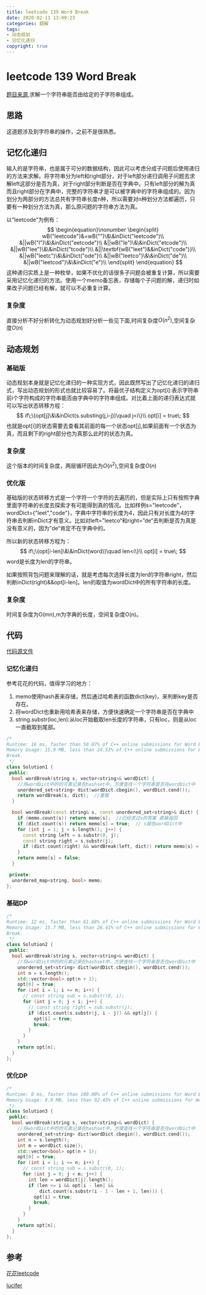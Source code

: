 ```yaml
---
title: leetcode 139 Word Break
date: 2020-02-11 13:09:23
categories: 题解
tags:
- 动态规划
- 记忆化递归
copyright: true
---
```


# leetcode 139 Word Break

[题目来源](<https://leetcode.com/problems/word-break/> ),求解一个字符串能否由给定的子字符串组成。

<!--more-->

## 思路

这道题涉及到字符串的操作，之前不是很熟悉。

## 记忆化递归

输入的是字符串，也是属于可分的数据结构，因此可以考虑分成子问题后使用递归的方法来求解。将字符串分为left和right部分，对于left部分递归调用子问题去求解left这部分是否为真，对于right部分判断是否在字典中。只有left部分的解为真而且right部分在字典中，完整的字符串才是可以被字典中的字符串组成的。因为划分为两部分的方法总共有字符串长度n种，所以需要对n种划分方法都遍历，只要有一种划分方法为真，那么原问题的字符串方法为真。

以“leetcode”为例有：
$$
\begin{equation}\nonumber
\begin{split}
wB("leetcode")&=wB("")\&\&inDict("leetcode")\\
&||wB("l")\&\&inDict("eetcode")\\
&||wB("le")\&\&inDict("etcode")\\
&||wB("lee")\&\&inDict("tcode")\\
&||\textbf{wB("leet")&&inDict("code")}\\
&||wB("leetc")\&\&inDict("ode")\\
&||wB("leetco")\&\&inDict("de")\\
&||wB("leetcod")\&\&inDict("e")\\
\end{split}
\end{equation}
$$
这种递归实质上是一种枚举，如果不优化的话很多子问题会被重复计算，所以需要采用记忆化递归的方法。使用一个memo备忘表，存储每个子问题的解，递归时如果改子问题已经有解，就可以不必重复计算。

### 复杂度

直接分析不好分析转化为动态规划好分析一些见下面,时间复杂度$O(n^2)$,空间复杂度$O(n)$

## 动态规划

### 基础版

动态规划本身就是记忆化递归的一种实现方式，因此既然写出了记忆化递归的递归式，写出动态规划的形式也就比较容易了。将最优子结构定义为opt[i]:表示字符串前i个字符构成的字符串能否由字典中的字符串组成。对比着上面的递归表达式就可以写出状态转移方程：
$$
if\;\{opt[j]\&\&inDict(s.substing(j,i-j))\quad j<i\}\\
opt[i] = true\;
$$
也就是opt[i]的状态需要去查看其前面的每一个状态opt[j],如果前面有一个状态为真，而且剩下的right部分也为真那么此时的状态为真。

### 复杂度

这个版本的时间复杂度，两层循环因此为$O(n^2)$,空间复杂度$O(n)$

### 优化版

基础版的状态转移方式是一个字符一个字符的去遍历的，但是实际上只有按照字典里面字符串的长度去探索才有可能得到真的情况。比如样例s="leetcode"，wordDict={"leet","code"}，字典中字符串的长度为4，因此只有对长度为4的字符串去判断inDict才有意义。比如对left=”leetco“和right=”de“去判断是否为真是没有意义的，因为”de“肯定不在字典中的。

所以新的状态转移方程为：
$$
if\;\{opt[i-len]\&\&inDict(word))\quad len<i\}\\
opt[i] = true\;
$$
word是长度为len的字符串。

如果按照背包问题来理解的话，就是考虑每次选择长度为len的字符串right，然后判断inDict(right)&&opt[i-len]。len的取值为wordDict中的所有字符串的长度。

### 复杂度

时间复杂度为O(mn),m为字典的长度，空间复杂度O(n)。

## 代码

[代码源文件](https://github.com/BraveY/Coding/blob/master/leetcode/139word-break.cpp)

### 记忆化递归

参考花花的代码，值得学习的地方：

1. memo使用hash表来存储，然后通过哈希表的函数dict(key)，来判断key是否存在。
2. 将wordDict也重新用哈希表来存储，方便快速确定一个字符串是否在字典中
3. string.substr(loc,len):从loc开始截取len长度的字符串，只有loc，则是从loc一直截取到尾部。

```cc
/*
Runtime: 16 ms, faster than 50.07% of C++ online submissions for Word Break.
Memory Usage: 15.9 MB, less than 24.53% of C++ online submissions for Word
Break.
 */
class Solution1 {
 public:
  bool wordBreak(string s, vector<string>& wordDict) {
    //将wordDict中的的元素记录在hashset中，方便查找一个字符串是否在wordDict中
    unordered_set<string> dict(wordDict.cbegin(), wordDict.cend());
    return wordBreak(s, dict);  //重载
  }

  bool wordBreak(const string& s, const unordered_set<string>& dict) {
    if (memo.count(s)) return memo[s];  //已经求过s的答案 直接返回
    if (dict.count(s)) return memo[s] = true;  // s就在wordDict中
    for (int j = 1; j < s.length(); j++) {
      const string left = s.substr(0, j);
      const string right = s.substr(j);
      if (dict.count(right) && wordBreak(left, dict)) return memo[s] = true;
    }
    return memo[s] = false;
  }

 private:
  unordered_map<string, bool> memo;
};
```

### 基础DP

```cc
/*
Runtime: 12 ms, faster than 61.68% of C++ online submissions for Word Break.
Memory Usage: 15.7 MB, less than 26.41% of C++ online submissions for Word
Break.
 */
class Solution2 {
 public:
  bool wordBreak(string s, vector<string>& wordDict) {
    //将wordDict中的的元素记录在hashset中，方便查找一个字符串是否在wordDict中
    unordered_set<string> dict(wordDict.cbegin(), wordDict.cend());
    int n = s.length();
    std::vector<bool> opt(n + 1);
    opt[0] = true;
    for (int i = 1; i <= n; i++) {
      // const string sub = s.substr(0, i);
      for (int j = 0; j < i; j++) {
        // const string right = sub.substr(j);
        if (dict.count(s.substr(j, i - j)) && opt[j]) {
          opt[i] = true;
          break;
        }
      }
    }
    return opt[n];
  }
};
```

### 优化DP

```cc
/*
Runtime: 0 ms, faster than 100.00% of C++ online submissions for Word Break.
Memory Usage: 8.9 MB, less than 92.45% of C++ online submissions for Word Break.
 */
class Solution3 {
 public:
  bool wordBreak(string s, vector<string>& wordDict) {
    //将wordDict中的的元素记录在hashset中，方便查找一个字符串是否在wordDict中
    unordered_set<string> dict(wordDict.cbegin(), wordDict.cend());
    int n = s.length();
    int m = wordDict.size();
    std::vector<bool> opt(n + 1);
    opt[0] = true;
    for (int i = 1; i <= n; i++) {
      // const string sub = s.substr(0, i);
      for (int j = 0; j < m; j++) {
        int len = wordDict[j].length();
        if (len <= i && opt[i - len] &&
            dict.count(s.substr(i - 1 - len + 1, len))) {
          opt[i] = true;
          break;
        }
      }
    }
    return opt[n];
  }
};
```

## 参考

[花花leetcode](<https://v.youku.com/v_show/id_XMzgwMjQ2MzEyNA==.html> )

[lucifer](<https://github.com/azl397985856/leetcode/blob/master/problems/139.word-break.md> )